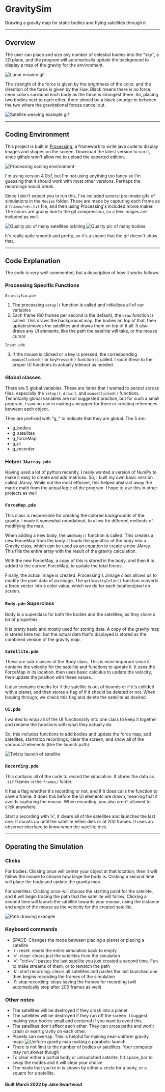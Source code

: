 # GravitySim

Drawing a gravity map for static bodies and flying satellites through it

---

## Overview

The user can place and size any number of celestial bodies into the "sky", a 2D plane, and the program will automatically update the background to display a map of the gravity for the environment.

![Lunar mission gif](/Movies/lunar%20mission.gif)

The strength of the force is given by the brightness of the color, and the direction of the force is given by the Hue. Black means there is no force, neon colors surround each body as the force is strongest there. So, placing two bodies next to each other, there should be a black smudge in between the two where the gravitational forces cancel out.

![Satellite weaving example gif](/Movies/weaving.gif)

---

## Coding Environment

This project is built in [Processing](processing.org), a framework to write java code to display images and shapes on the screen. Download the latest version to run it, since github won't allow me to upload the exported edition.

![Processing coding environment](/Movies/Processing%20code.png)

I'm using version 4.0b7, but I'm not using anything too fancy so I'm guessing that it should work with most other versions. Perhaps the recordings would break.

Since I don't expect you to run this, I've included several pre-made gifs of simulations in the `Movies` folder. These are made by capturing each frame as a `frames/<#>.tif` file, and then using Processing's included movie maker. The colors are grainy due to the gif compression, so a few images are included as well.

![Quality pic of many satellites orbiting](/Movies/quality%20pic%20of%20orbits.png)
![Quality pic of many bodies](/Movies/quality%20pic%20of%20many%20bodies.png)

It's really quite smooth and pretty, so it's a shame that the gif doesn't show that.

---

## Code Explanation

The code is very well commented, but a description of how it works follows:

### Processing Specific Functions

`GravitySim.pde`

1. The processing `setup()` function is called and initializes all of our variables
2. Each frame (60 frames per second is the default), the `draw` function is called. This draws the background map, the bodies on top of that, then updates/moves the satellites and draws them on top of it all. It also draws any UI elements, like the path the satellite will take, or the mouse cursor.

`Input.pde`

3. If the mouse is clicked or a key is pressed, the corresponding `mouseClicked()` or `keyPressed()` function is called. I route these to the proper UI functions to actually interact as needed.

### Global classes

There are 5 global variables. These are items that I wanted to persist across files, especially the `setup()`, `draw()`, and `mouseClicked()` functions. Technically global variables are not suggested practice, but for such a small program, I saw no use in making a wrapper for them or creating references between each object.

They are prefixed with "g_" to indicate that they are global. The 5 are:
- g_bodies
- g_satellites
- g_forceMap
- g_ui
- g_recorder

### Helper `JAarray.pde`

Having used a lot of python recently, I really wanted a version of NumPy to make it easy to create and add matrices. So, I built my own basic version called JArray. While not the most efficient, this helped abstract away the matrix math from the actual logic of the program. I hope to use this in other projects as well

### `ForceMap.pde`

This class is responsible for creating the colored backgrounds of the gravity. I made it somewhat roundabout, to allow for different methods of modifying the map.

When adding a new body, the `addBody()` function is called. This creates a new ForceMap from the body. It loads the specifics of the body into a Gravity class, which can be used as an equation to create a new JArray. This fills the entire array with the result of the gravity calculation.

With the new ForceMap, a copy of this is stored in the body, and then it is added to the current ForceMap, to update the total forces.

Finally, the actual image is created. Processing's JImage class allows us to modify the pixel data of an image. The `getGravityColor()` function converts a force vector into a color value, which we do for each location/pixel on screen.

### `Body.pde` Superclass

Body is a superclass for both the bodies and the satellites, as they share a lot of properties.

It is pretty basic and mostly used for storing data. A copy of the gravity map is stored here too, but the actual data that's displayed is stored as the combined version of the gravity map.

### `Satellite.pde`

These are sub-classes of the Body class. This is more imporant since it contains the velocity for the satellite and functions to update it. It uses the ForceMap in its location, then uses basic calculus to update the velocity, then update the position with these values.

It also contains checks for if the satellite is out of bounds or if it's collided with a planet, and then stores a flag of if it should be deleted or not. When looping through, we check this flag and delete the satellite as desired.

### `UI.pde`

I wanted to wrap all of the UI functionality into one class to keep it together and rename the functions with what they actually do.

So, this includes functions to add bodies and update the force map, add satellites, start/stop recordings, clear the screen, and show all of the various UI elements (like the launch path).

![Twisty launch of satellite](/Movies/multi-planet%20launch_mouse.png)

### `Recording.pde`

This contains all of the code to record the simulation. It stores the data as `.tif` frames in the `frames/` folder.

It has a flag whether it's recording or not, and if it does calls the function to save a frame. It does this before the UI elements are drawn, meaning that it avoids capturing the mouse. When recording, you also aren't allowed to click anywhere.

Start a recording with 'k', it clears all of the satellites and launches the last one. It counts up until the satellite either dies or at 200 frames. It uses an observer interface to know when the satellite dies.

---

## Operating the Simulation


### Clicks

For bodies:
Clicking once will center your object at that location, then it will follow the mouse to choose how large the body is. Clicking a second time will place the body and update the gravity map.

For satellites:
Clicking once will choose the starting point for the satellite, and it will begin tracing the path that the satellite will follow. Clicking a second time will launch the satellite towards your mouse, using the distance and angle of the mouse as the velocity for the created satellite.

![Path drawing example](/Movies/satellite_launch_mouse.png)

### Keyboard commands

- SPACE: Changes the mode between placing a planet or placing a satellite
- 'r': reset: resets the entire simulation back to empty
- 'c': clear: clears just the satellites from the simulation
- 'v': "ctrl+v": pastes the last satellite you just created a second time. Fun to make streams of them, or to rewatch the path
- 'k': start recording: clears all satellites and pastes the last launched one, then begins recording the frames of the simulation
- 'l': stop recording: stops saving the frames for recording (will automatically stop after 200 frames as well)

### Other notes

- The satellites will be destroyed if they crash into a planet
- The satellites will be destroyed if they run off the screen. I suggest making your bodies small and centered if you want to avoid this.
- The satellites don't affect each other. They can cross paths and won't crash or exert gravity on each other.
- Planets can overlap. This is helpful for making near-uniform gravity maps
![Uniform gravity map making a parabolic launch](/Movies/parabolic%20ground%202.gif)
- There is not limit to the number of bodies or satellites. Your computer may run slower though
- To clear either a partial body or unlaunched satellite, hit space_bar to swap the modes and it will clear your choice
- The mode that you're in is shown by either a circle for a body, or a square for a satellite.

#### Built March 2022 by Jake Swartwout